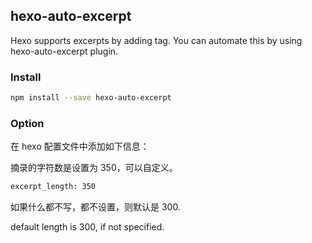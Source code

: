 ## hexo-auto-excerpt

Hexo supports excerpts by adding <!-- more --> tag. You can automate this by using hexo-auto-excerpt plugin.

### Install

```sh
npm install --save hexo-auto-excerpt
```

### Option

在 hexo 配置文件中添加如下信息：

摘录的字符数是设置为 350，可以自定义。

```sh
excerpt_length: 350
```

如果什么都不写，都不设置，则默认是 300.

default length is 300, if not specified.
